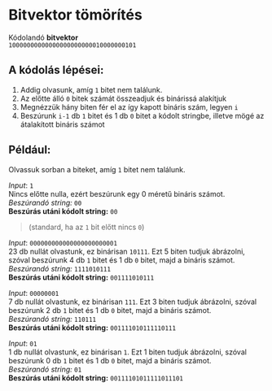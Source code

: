 # Bitvektor tömörítés

Kódolandó **bitvektor**<br>
`10000000000000000000000010000000101`

## A kódolás lépései:

1. Addig olvasunk, amíg `1` bitet nem találunk.
2. Az előtte álló `0` bitek számát összeadjuk és binárissá alakítjuk
3. Megnézzük hány biten fér el az így kapott bináris szám, legyen `i`
4. Beszúrunk `i-1` db `1` bitet és 1 db `0` bitet a kódolt stringbe, illetve mögé az átalakított bináris számot

## Például:

Olvassuk sorban a biteket, amíg `1` bitet nem találunk.

_Input_: `1`<br>
Nincs előtte nulla, ezért beszúrunk egy 0 méretű bináris számot.<br>
_Beszúrandó string:_ `00`<br>
**Beszúrás utáni kódolt string:** `00`<br>

> (standard, ha az `1` bit előtt nincs `0`)

_Input_: `000000000000000000000001`<br>
23 db nullát olvastunk, ez binárisan `10111`. Ezt 5 biten tudjuk ábrázolni, szóval beszúrunk 4 db `1` bitet és 1 db `0` bitet, majd a bináris számot.<br>
_Beszúrandó string:_ `1111010111`<br>
**Beszúrás utáni kódolt string:** `001111010111`

_Input_: `00000001`<br>
7 db nullát olvastunk, ez binárisan `111`. Ezt 3 biten tudjuk ábrázolni, szóval beszúrunk 2 db `1` bitet és 1 db `0` bitet, majd a bináris számot.<br>
_Beszúrandó string:_ `110111`<br>
**Beszúrás utáni kódolt string:** `001111010111110111`

_Input_: `01`<br>
1 db nullát olvastunk, ez binárisan `1`. Ezt 1 biten tudjuk ábrázolni, szóval beszúrunk 0 db `1` bitet és 1 db `0` bitet, majd a bináris számot.<br>
_Beszúrandó string:_ `01`<br>
**Beszúrás utáni kódolt string:** `00111101011111011101`
